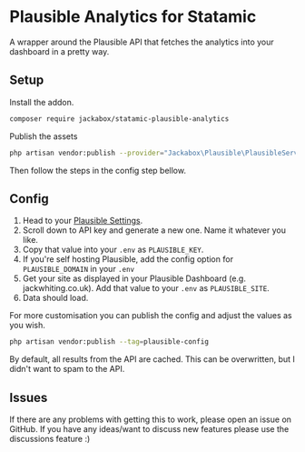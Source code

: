 # Plausible Analytics for Statamic

A wrapper around the Plausible API that fetches the analytics into your dashboard in a pretty way.

## Setup

Install the addon.

```bash
composer require jackabox/statamic-plausible-analytics
```

Publish the assets

```bash
php artisan vendor:publish --provider="Jackabox\Plausible\PlausibleServiceProvider"
```

Then follow the steps in the config step bellow.

## Config

1. Head to your [Plausible Settings](https://plausible.io/settings).
2. Scroll down to API key and generate a new one. Name it whatever you like.
3. Copy that value into your `.env` as `PLAUSIBLE_KEY`.
4. If you're self hosting Plausible, add the config option for `PLAUSIBLE_DOMAIN` in your `.env`
5. Get your site as displayed in your Plausible Dashboard (e.g. jackwhiting.co.uk). Add that value to your `.env` as `PLAUSIBLE_SITE`.
6. Data should load.

For more customisation you can publish the config and adjust the values as you wish.

```bash
php artisan vendor:publish --tag=plausible-config
```

By default, all results from the API are cached. This can be overwritten, but I didn't want to spam to the API.

## Issues

If there are any problems with getting this to work, please open an issue on GitHub. If you have any ideas/want to discuss new features please use the discussions feature :)
